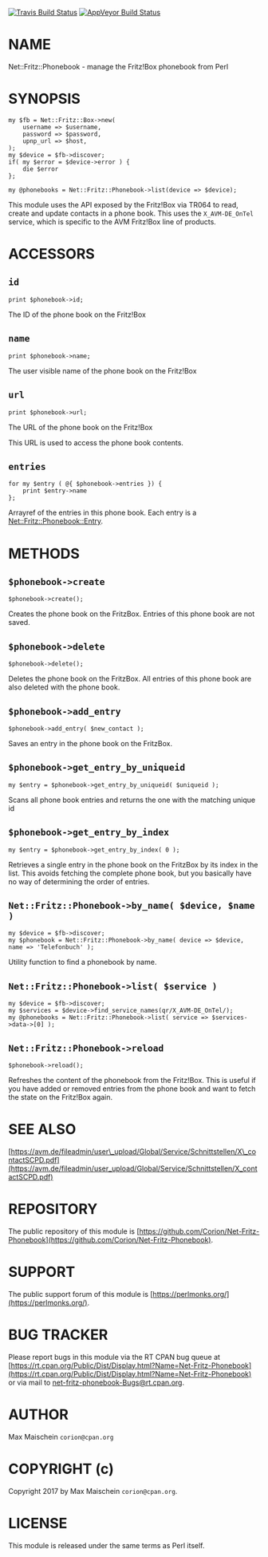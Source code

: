 
[![Travis Build Status](https://travis-ci.org/Corion/Net-Fritz-Phonebook.svg?branch=master)](https://travis-ci.org/Corion/Net-Fritz-Phonebook)
[![AppVeyor Build Status](https://ci.appveyor.com/api/projects/status/github/Corion/Net-Fritz-Phonebook?branch=master&svg=true)](https://ci.appveyor.com/project/Corion/Net-Fritz-Phonebook)

# NAME

Net::Fritz::Phonebook - manage the Fritz!Box phonebook from Perl

# SYNOPSIS

    my $fb = Net::Fritz::Box->new(
        username => $username,
        password => $password,
        upnp_url => $host,
    );
    my $device = $fb->discover;
    if( my $error = $device->error ) {
        die $error
    };

    my @phonebooks = Net::Fritz::Phonebook->list(device => $device);

This module uses the API exposed by the Fritz!Box via TR064 to read, create and
update contacts in a phone book. This uses the `X_AVM-DE_OnTel` service, which
is specific to the AVM Fritz!Box line of products.

# ACCESSORS

## `id`

    print $phonebook->id;

The ID of the phone book on the Fritz!Box

## `name`

    print $phonebook->name;

The user visible name of the phone book on the Fritz!Box

## `url`

    print $phonebook->url;

The URL of the phone book on the Fritz!Box

This URL is used to access the phone book contents.

## `entries`

    for my $entry ( @{ $phonebook->entries }) {
        print $entry->name
    };

Arrayref of the entries in this phone book. Each entry is
a [Net::Fritz::Phonebook::Entry](https://metacpan.org/pod/Net::Fritz::Phonebook::Entry).

# METHODS

## `$phonebook->create`

    $phonebook->create();

Creates the phone book on the FritzBox. Entries of this phone book are not
saved.

## `$phonebook->delete`

    $phonebook->delete();

Deletes the phone book on the FritzBox. All entries of this phone book are also
deleted with the phone book.

## `$phonebook->add_entry`

    $phonebook->add_entry( $new_contact );

Saves an entry in the phone book on the FritzBox.

## `$phonebook->get_entry_by_uniqueid`

    my $entry = $phonebook->get_entry_by_uniqueid( $uniqueid );

Scans all phone book entries and returns the one with the matching unique id

## `$phonebook->get_entry_by_index`

    my $entry = $phonebook->get_entry_by_index( 0 );

Retrieves a single entry in the phone book on the FritzBox by its index in the
list. This avoids fetching the complete phone book, but you basically have no
way of determining the order of entries.

## `Net::Fritz::Phonebook->by_name( $device, $name )`

    my $device = $fb->discover;
    my $phonebook = Net::Fritz::Phonebook->by_name( device => $device, name => 'Telefonbuch' );

Utility function to find a phonebook by name.

## `Net::Fritz::Phonebook->list( $service )`

    my $device = $fb->discover;
    my $services = $device->find_service_names(qr/X_AVM-DE_OnTel/);
    my @phonebooks = Net::Fritz::Phonebook->list( service => $services->data->[0] );

## `Net::Fritz::Phonebook->reload`

    $phonebook->reload();

Refreshes the content of the phonebook from the Fritz!Box. This is useful if you
have added or removed entries from the phone book and want to fetch the state
on the Fritz!Box again.

# SEE ALSO

[https://avm.de/fileadmin/user\_upload/Global/Service/Schnittstellen/X\_contactSCPD.pdf](https://avm.de/fileadmin/user_upload/Global/Service/Schnittstellen/X_contactSCPD.pdf)

# REPOSITORY

The public repository of this module is
[https://github.com/Corion/Net-Fritz-Phonebook](https://github.com/Corion/Net-Fritz-Phonebook).

# SUPPORT

The public support forum of this module is
[https://perlmonks.org/](https://perlmonks.org/).

# BUG TRACKER

Please report bugs in this module via the RT CPAN bug queue at
[https://rt.cpan.org/Public/Dist/Display.html?Name=Net-Fritz-Phonebook](https://rt.cpan.org/Public/Dist/Display.html?Name=Net-Fritz-Phonebook)
or via mail to [net-fritz-phonebook-Bugs@rt.cpan.org](https://metacpan.org/pod/net-fritz-phonebook-Bugs@rt.cpan.org).

# AUTHOR

Max Maischein `corion@cpan.org`

# COPYRIGHT (c)

Copyright 2017 by Max Maischein `corion@cpan.org`.

# LICENSE

This module is released under the same terms as Perl itself.

